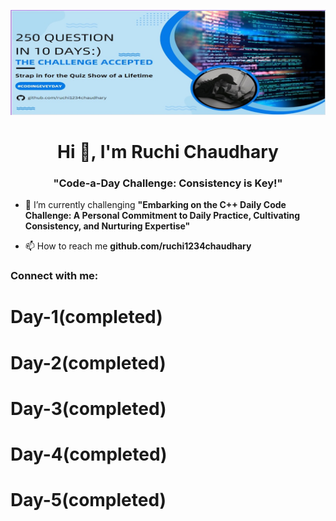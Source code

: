![](https://github.com/ruchi1234chaudhary/ruchi1234chaudhary/blob/main/git-banner-correct.jpg)
<h1 align="center">Hi 👋, I'm Ruchi Chaudhary</h1>
<h3 align="center">"Code-a-Day Challenge: Consistency is Key!"</h3>



- 🌱 I’m currently challenging **"Embarking on the C++ Daily Code Challenge: A Personal Commitment to Daily Practice, Cultivating Consistency, and Nurturing Expertise"**

- 📫 How to reach me **github.com/ruchi1234chaudhary**

<h3 align="left">Connect with me:</h3>
<p align="left">
</p>
<h1>Day-1(completed)</h1>
<h1>Day-2(completed)</h1>
<h1>Day-3(completed)</h1>
<h1>Day-4(completed)</h1>
<h1>Day-5(completed)</h1>
                  

